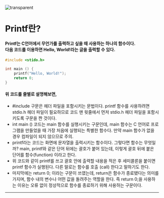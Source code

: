 ![transparent](https://capsule-render.vercel.app/api?type=transparent&fontColor=ffcc33&text=MinJun's%20GitHub%20&height=150&fontSize=60&desc=TIL&descAlignY=75&descAlign=60)

# Printf란?

#### Printf는 C언어에서 무언가를 출력하고 싶을 때 사용하는 하나의 함수이다.<br>다음 코드를 이용하면 Hello, World!라는 글을 출력할 수 있다.
```c
#include <stido.h>

int main () {
    printf("Hello, World!");
    return 0;
}
```

#### 위 코드를 줄별로 설명해보면,
- #include 구문은 헤더 파일을 포함시키는 문법이다. printf 함수를 사용하려면 stdio.h 헤더 파일이 필요하므로 코드 맨 윗줄에서 먼저 stdio.h 헤더 파일을 포함시키도록 구문을 짠 것이다.
- int main () 코드는 main 함수를 실행시키는 구문인데, main 함수는 C 언어로 프로그램을 만들었을 때 가장 처음에 실행되는 특별한 함수다. 만약 main 함수가 없을 경우 컴파일이 되지 않으므로 주의.
- printf라는 코드는 화면에 문자열을 출력시키는 함수이다. 그렇다면 함수는 무엇일까? main, printf와 같은 단어 뒤에는 괄호가 붙어 있는데, 이렇게 괄호 뒤에 붙은 단어를 함수(function) 이라고 한다.
- 위 코드와 같이 printf를 쓰고 괄호 안에 출력할 내용을 적은 후 세미콜론을 붙이면 printf 함수가 실행된다. 다른 말로는 함수를 호출 (call) 한다고 말하기도 한다.
- 마지막에는 return 0; 이라는 구문이 쓰였는데, return은 함수가 종료됐다는 의미를 가지며, 함수 내의 변수나 어떤 값을 돌려주는 역할을 한다. 즉 return 0;을 사용하는 이유는 오류 없이 정상적으로 함수를 종료하기 위해 사용하는 구문이다.

<hr>